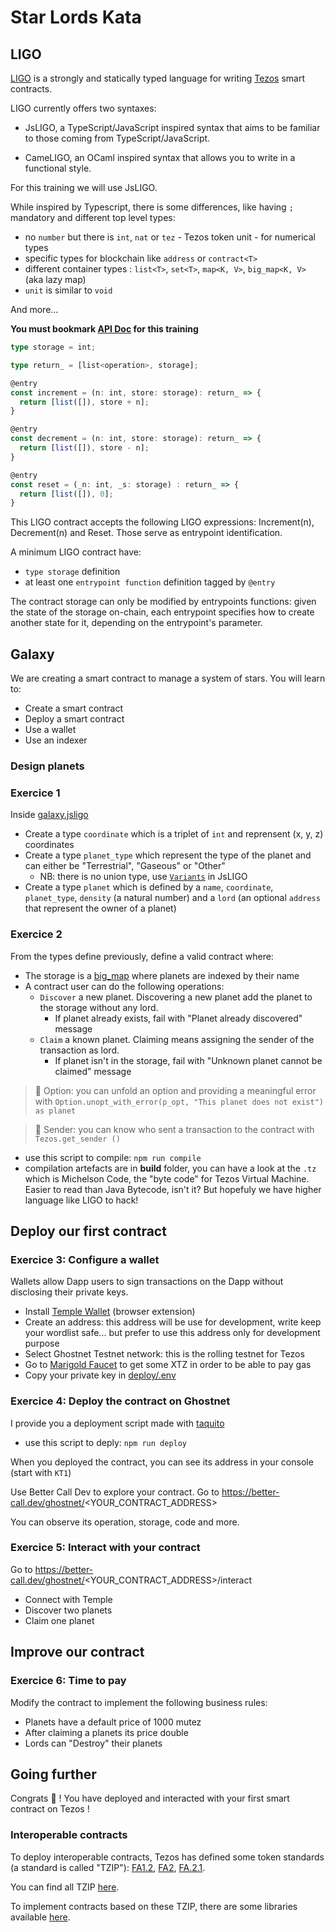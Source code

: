 # Star Lords Kata

## LIGO

[LIGO](https://ligolang.org) is a strongly and statically typed language for writing [Tezos](https://tezos.com) smart contracts.

LIGO currently offers two syntaxes:

- JsLIGO, a TypeScript/JavaScript inspired syntax that aims to be familiar to those coming from TypeScript/JavaScript.

- CameLIGO, an OCaml inspired syntax that allows you to write in a functional style.

For this training we will use JsLIGO.

While inspired by Typescript, there is some differences, like having `;` mandatory and different top level types:

- no `number` but there is `int`, `nat` or `tez` - Tezos token unit - for numerical types
- specific types for blockchain like `address` or `contract<T>`
- different container types : `list<T>`, `set<T>`, `map<K, V>`, `big_map<K, V>` (aka lazy map)
- `unit` is similar to `void`

And more...

**You must bookmark [API Doc](https://ligolang.org/docs/reference/toplevel?lang=jsligo) for this training**

```ts
type storage = int;

type return_ = [list<operation>, storage];

@entry
const increment = (n: int, store: storage): return_ => {
  return [list([]), store + n];
}

@entry
const decrement = (n: int, store: storage): return_ => {
  return [list([]), store - n];
}

@entry
const reset = (_n: int, _s: storage) : return_ => {
  return [list([]), 0];
}
```

This LIGO contract accepts the following LIGO expressions: Increment(n), Decrement(n) and Reset. Those serve as entrypoint identification.

A minimum LIGO contract have:

- `type storage` definition
- at least one `entrypoint function` definition tagged by `@entry`

The contract storage can only be modified by entrypoints functions: given the state of the storage on-chain, each entrypoint specifies how to create another state for it, depending on the entrypoint's parameter.

## Galaxy

We are creating a smart contract to manage a system of stars. You will learn to:

- Create a smart contract
- Deploy a smart contract
- Use a wallet
- Use an indexer

### Design planets

### Exercice 1

Inside [galaxy.jsligo](./contracts/galaxy.jsligo)

- Create a type `coordinate` which is a triplet of `int` and reprensent (x, y, z) coordinates
- Create a type `planet_type` which represent the type of the planet and can either be "Terrestrial", "Gaseous" or "Other"
  - NB: there is no union type, use [`Variants`](https://ligolang.org/docs/variants/?lang=jsligo) in JsLIGO
- Create a type `planet` which is defined by a `name`, `coordinate`, `planet_type`, `density` (a natural number) and a `lord` (an optional `address` that represent the owner of a planet)

### Exercice 2

From the types define previously, define a valid contract where:

- The storage is a [big_map](https://ligolang.org/docs/reference/big-map-reference?lang=jsligo) where planets are indexed by their name
- A contract user can do the following operations:
  - `Discover` a new planet. Discovering a new planet add the planet to the storage without any lord.
    - If planet already exists, fail with "Planet already discovered" message
  - `Claim` a known planet. Claiming means assigning the sender of the transaction as lord.
    - If planet isn't in the storage, fail with "Unknown planet cannot be claimed" message

> 📌 Option: you can unfold an option and providing a meaningful error with `Option.unopt_with_error(p_opt, "This planet does not exist") as planet`

> 📌 Sender: you can know who sent a transaction to the contract with `Tezos.get_sender ()`

- use this script to compile: `npm run compile`
- compilation artefacts are in **build** folder, you can have a look at the `.tz` which is Michelson Code, the "byte code" for Tezos Virtual Machine. Easier to read than Java Bytecode, isn't it? But hopefuly we have higher language like LIGO to hack!

## Deploy our first contract

### Exercice 3: Configure a wallet

Wallets allow Dapp users to sign transactions on the Dapp without disclosing their private keys.

- Install [Temple Wallet](https://templewallet.com/) (browser extension)
- Create an address: this address will be use for development, write keep your wordlist safe... but prefer to use this address only for development purpose
- Select Ghostnet Testnet network: this is the rolling testnet for Tezos
- Go to [Marigold Faucet](https://faucet.marigold.dev/) to get some XTZ in order to be able to pay gas
- Copy your private key in [deploy/.env](deploy/.env)

### Exercice 4: Deploy the contract on Ghostnet

I provide you a deployment script made with [taquito](https://tezostaquito.io/)

- use this script to deply: `npm run deploy`

When you deployed the contract, you can see its address in your console (start with `KT1`)

Use Better Call Dev to explore your contract. Go to https://better-call.dev/ghostnet/<YOUR_CONTRACT_ADDRESS>

You can observe its operation, storage, code and more.

### Exercice 5: Interact with your contract

Go to https://better-call.dev/ghostnet/<YOUR_CONTRACT_ADDRESS>/interact

- Connect with Temple
- Discover two planets
- Claim one planet

## Improve our contract

### Exercice 6: Time to pay

Modify the contract to implement the following business rules:

- Planets have a default price of 1000 mutez
- After claiming a planets its price double
- Lords can "Destroy" their planets


## Going further

Congrats 🎉 ! You have deployed and interacted with your first smart contract on Tezos !

### Interoperable contracts

To deploy interoperable contracts, Tezos has defined some token standards (a standard is called "TZIP"): [FA1.2](https://tzip.tezosagora.org/proposal/tzip-7), [FA2](https://tzip.tezosagora.org/proposal/tzip-12), [FA.2.1](https://tzip.tezosagora.org/proposal/tzip-26/).

You can find all TZIP [here](https://gitlab.com/tezos/tzip).

To implement contracts based on these TZIP, there are some libraries available [here](https://packages.ligolang.org/).